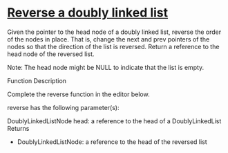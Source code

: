 # [Reverse a doubly linked list](https://www.hackerrank.com/challenges/reverse-a-doubly-linked-list/problem?h_l=interview&playlist_slugs%5B%5D=interview-preparation-kit&playlist_slugs%5B%5D=linked-lists)

Given the pointer to the head node of a doubly linked list, reverse the order of the nodes in place. That is, change the next and prev pointers of the nodes so that the direction of the list is reversed. Return a reference to the head node of the reversed list.

Note: The head node might be NULL to indicate that the list is empty.

Function Description

Complete the reverse function in the editor below.

reverse has the following parameter(s):

DoublyLinkedListNode head: a reference to the head of a DoublyLinkedList
Returns

- DoublyLinkedListNode: a reference to the head of the reversed list

